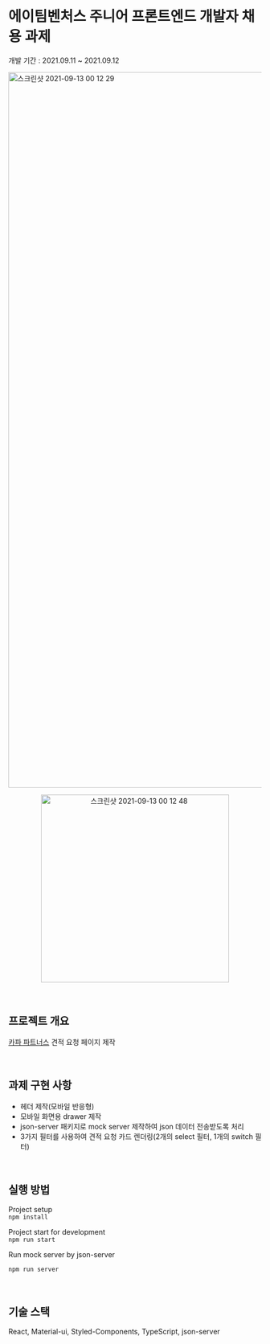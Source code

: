 # 에이팀벤처스 주니어 프론트엔드 개발자 채용 과제

개발 기간 : 2021.09.11 ~ 2021.09.12
  
<img width="1424" alt="스크린샷 2021-09-13 00 12 29" src="https://user-images.githubusercontent.com/37180000/132992980-f221e0e4-086b-4acf-9f93-de6b588a8249.png">
<br/>     
<p align="center">
<img width="374" alt="스크린샷 2021-09-13 00 12 48" src="https://user-images.githubusercontent.com/37180000/132992998-aa68fa6e-8203-4eef-9e01-3c5d96fd0267.png">
</p>


<br/>     


## 프로젝트 개요
[카파 파트너스](https://partners.capa.ai/) 견적 요청 페이지 제작
  
<br/>  

## 과제 구현 사항
- 헤더 제작(모바일 반응형)
- 모바일 화면용 drawer 제작
- json-server 패키지로 mock server 제작하여 json 데이터 전송받도록 처리
- 3가지 필터를 사용하여 견적 요청 카드 렌더링(2개의 select 필터, 1개의 switch 필터)

<br/>


## 실행 방법
Project setup   
```npm install```

Project start for development   
```npm run start```   

Run mock server by json-server 

```npm run server```   

<br/>

## 기술 스택
React, Material-ui, Styled-Components, TypeScript, json-server
